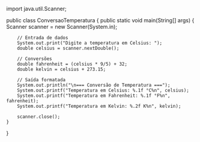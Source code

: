 import java.util.Scanner;

public class ConversaoTemperatura {
    public static void main(String[] args) {
        Scanner scanner = new Scanner(System.in);

        // Entrada de dados
        System.out.print("Digite a temperatura em Celsius: ");
        double celsius = scanner.nextDouble();

        // Conversões
        double fahrenheit = (celsius * 9/5) + 32;
        double kelvin = celsius + 273.15;

        // Saída formatada
        System.out.println("\n=== Conversão de Temperatura ===");
        System.out.printf("Temperatura em Celsius: %.1f °C%n", celsius);
        System.out.printf("Temperatura em Fahrenheit: %.1f °F%n", fahrenheit);
        System.out.printf("Temperatura em Kelvin: %.2f K%n", kelvin);

        scanner.close();
    }
}
